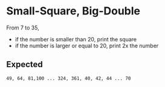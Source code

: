 # Small-Square, Big-Double

From 7 to 35,  
- if the number is smaller than 20, print the square
- if the number is larger or equal to 20, print 2x the number

## Expected

```
49, 64, 81,100 ... 324, 361, 40, 42, 44 ... 70
```
